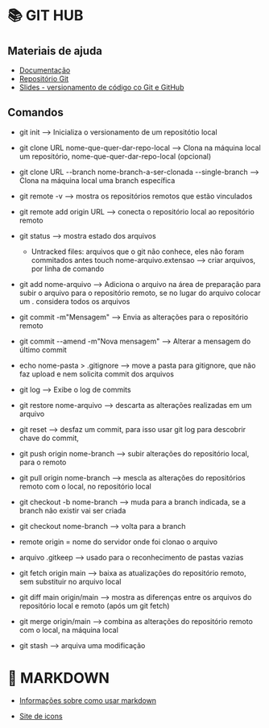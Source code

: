 # 📚 GIT HUB

## Materiais de ajuda
- [Documentação](https://git-scm.com/book/en/v2)
- [Repositório Git](https://github.com/elidianaandrade/dio-curso-git-github)
- [Slides - versionamento de código co Git e GitHub](https://academiapme-my.sharepoint.com/:p:/g/personal/renato_dio_me/EYjkgVZuUv5HsVgJUEPv1_oB_QWs8MFBY_PBQ2UAtLqucg?e=262HGK)

## Comandos

- git init -->  Inicializa o versionamento de um repositótio local
- git clone URL nome-que-quer-dar-repo-local --> Clona na máquina local um repositório, nome-que-quer-dar-repo-local (opcional)
- git clone URL --branch nome-branch-a-ser-clonada --single-branch --> Clona na máquina local uma branch específica

- git remote -v --> mostra os repositórios remotos que estão vinculados

- git remote add origin URL --> conecta o repositório local ao repositório remoto

- git status --> mostra estado dos arquivos
    - Untracked files: arquivos que o git não conhece, eles não foram commitados antes
touch nome-arquivo.extensao --> criar arquivos, por linha de comando

- git add nome-arquivo --> Adiciona o arquivo na área de preparação para subir o arquivo para o repositório remoto, se no lugar do arquivo colocar um . considera todos os arquivos

- git commit -m"Mensagem" --> Envia as alterações para o repositório remoto
- git commit --amend -m"Nova mensagem" --> Alterar a mensagem do último commit

- echo nome-pasta > .gitignore --> move a pasta para gitignore, que não faz upload e nem solicita commit dos arquivos

- git log --> Exibe o log de commits

- git restore nome-arquivo --> descarta as alterações realizadas em um arquivo

- git reset --> desfaz um commit, para isso usar git log para descobrir chave do commit,

- git push origin nome-branch --> subir alterações do repositório local, para o remoto

- git pull origin nome-branch --> mescla as alterações do repositórios remoto com o local, no repositório local

- git checkout -b nome-branch --> muda para a branch indicada, se a branch não existir vai ser criada
- git checkout nome-branch --> volta para a branch

- remote origin = nome do servidor onde foi clonao o arquivo
- arquivo .gitkeep --> usado para o reconhecimento de pastas vazias

- git fetch origin main --> baixa as atualizações do repositório remoto, sem substituir no arquivo local
- git diff main origin/main --> mostra as diferenças entre os arquivos do repositório local e remoto (após um git fetch)
- git merge origin/main --> combina as alterações do repositório remoto com o local, na máquina local
- git stash --> arquiva uma modificação

# 📑 MARKDOWN
- [Informações sobre como usar markdown](https://docs.github.com/pt/get-started/writing-on-github/working-with-advanced-formatting/organizing-information-with-tables)

- [Site de icons](https://www.flaticon.com/br/)